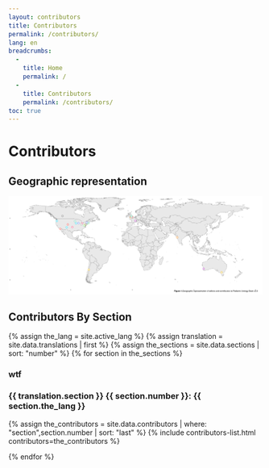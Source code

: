 ```yaml
---
layout: contributors
title: Contributors
permalink: /contributors/
lang: en
breadcrumbs:
  - 
    title: Home
    permalink: /
  - 
    title: Contributors
    permalink: /contributors/
toc: true
---
```


# Contributors

## Geographic representation

<img src="/assets/site-img/contributor-map.svg" class="img-fluid" alt="Geographic representation of Pediatric Urology Book contributors">

## Contributors By Section

{% assign the_lang = site.active_lang %}
{% assign translation = site.data.translations | first %}
{% assign the_sections = site.data.sections | sort: "number" %}
{% for section in the_sections %}

### wtf

### {{ translation.section }} {{ section.number }}: {{ section.the_lang }}

{% assign the_contributors = site.data.contributors | where: "section",section.number | sort: "last" %}
{% include contributors-list.html contributors=the_contributors %}

{% endfor %}